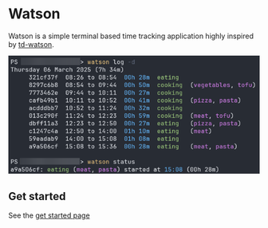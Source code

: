 # Watson

Watson is a simple terminal based time tracking application highly inspired
by [td-watson](https://github.com/jazzband/Watson).

![watson](https://github.com/nomis51/watson/blob/master/docs/docs/images/420494237-15325c86-193a-45cf-b3c8-8d3d7425b692.png)

## Get started

See the [get started page](https://nomis51.github.io/watson/get-started/)